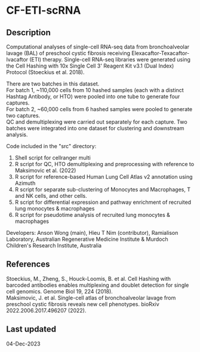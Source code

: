 # CF-ETI-scRNA

## Description
Computational analyses of single-cell RNA-seq data from bronchoalveolar lavage (BAL) of preschool cystic fibrosis receiving Elexacaftor-Texacaftor-Ivacaftor (ETI) therapy.
Single-cell RNA-seq libraries were generated using the Cell Hashing with 10x Single Cell 3' Reagent Kit v3.1 (Dual Index) Protocol (Stoeckius et al. 2018).  
  
There are two batches in this dataset.  
For batch 1, ~110,000 cells from 10 hashed samples (each with a distinct Hashtag Antibody, or HTO) were pooled into one tube to generate four captures.  
For batch 2, ~60,000 cells from 6 hashed samples were pooled to generate two captures.  
QC and demultiplexing were carried out separately for each capture. Two batches were integrated into one dataset for clustering and downstream analysis.
  
Code included in the "src" directory:  
1. Shell script for cellranger multi  
2. R script for QC, HTO demultiplexing and preprocessing with reference to Maksimovic et al. (2022)  
3. R script for reference-based Human Lung Cell Atlas v2 annotation using Azimuth
4. R script for separate sub-clustering of Monocytes and Macrophages, T and NK cells, and other cells.
5. R script for differential expression and pathway enrichment of recruited lung monocytes & macrophages
6. R script for pseudotime analysis of recruited lung monocytes & macrophages  

Developers: Anson Wong (main), Hieu T Nim (contributor), Ramialison Laboratory, Australian Regenerative Medicine Institute & Murdoch Children's Research Institute, Australia  

## References
Stoeckius, M., Zheng, S., Houck-Loomis, B. et al. Cell Hashing with barcoded antibodies enables multiplexing and doublet detection for single cell genomics. Genome Biol 19, 224 (2018).  
Maksimovic, J. et al. Single-cell atlas of bronchoalveolar lavage from preschool cystic fibrosis reveals new cell phenotypes. bioRxiv 2022.2006.2017.496207 (2022).

## Last updated
04-Dec-2023
